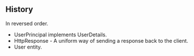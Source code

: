 History
-------
In reversed order.

* UserPrincipal implements UserDetails.
* HttpResponse - A uniform way of sending a response back to the client.
* User entity.
